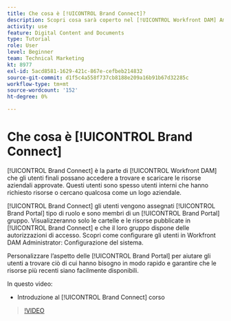 ```yaml
---
title: Che cosa è [!UICONTROL Brand Connect]?
description: Scopri cosa sarà coperto nel [!UICONTROL Workfront DAM] Amministratore, parte 3 Corso di personalizzazione di Brand Connect.
activity: use
feature: Digital Content and Documents
type: Tutorial
role: User
level: Beginner
team: Technical Marketing
kt: 8977
exl-id: 5acd8581-1629-421c-867e-cefbeb214832
source-git-commit: d1f5c4a558f737cb8188e209a16b91b67d32285c
workflow-type: tm+mt
source-wordcount: '152'
ht-degree: 0%

---
```


# Che cosa è [!UICONTROL Brand Connect]

[!UICONTROL Brand Connect] è la parte di [!UICONTROL Workfront DAM] che gli utenti finali possano accedere a trovare e scaricare le risorse aziendali approvate. Questi utenti sono spesso utenti interni che hanno richiesto risorse o cercano qualcosa come un logo aziendale.

[!UICONTROL Brand Connect] gli utenti vengono assegnati [!UICONTROL Brand Portal] tipo di ruolo e sono membri di un [!UICONTROL Brand Portal] gruppo. Visualizzeranno solo le cartelle e le risorse pubblicate in [!UICONTROL Brand Connect] e che il loro gruppo dispone delle autorizzazioni di accesso. Scopri come configurare gli utenti in Workfront DAM Administrator: Configurazione del sistema.

<!-- Need the cross-reference link to other LP, mentioned above -->

Personalizzare l’aspetto delle [!UICONTROL Brand Portal] per aiutare gli utenti a trovare ciò di cui hanno bisogno in modo rapido e garantire che le risorse più recenti siano facilmente disponibili.

In questo video:

* Introduzione al [!UICONTROL Brand Connect] corso

>[!VIDEO](https://video.tv.adobe.com/v/335240/?quality=12)

<!-- Learn more graphic and link to article, below
* Workfront DAM within Workfront
 -->

